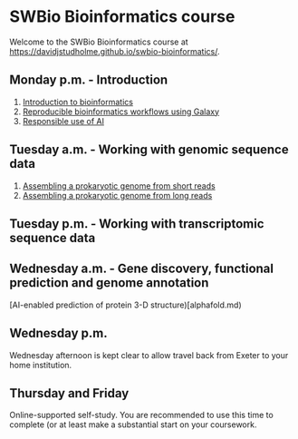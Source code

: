 # SWBio Bioinformatics course
Welcome to the SWBio Bioinformatics course at https://davidjstudholme.github.io/swbio-bioinformatics/.

## Monday p.m. - Introduction

1. [Introduction to bioinformatics](introduction-to-bioinformatics.md)
1. [Reproducible bioinformatics workflows using Galaxy](introduction-to-galaxy.md)
1. [Responsible use of AI](responsible-use-of-ai.md)

## Tuesday a.m. - Working with genomic sequence data
1. [Assembling a prokaryotic genome from short reads](assembling-bacterial-genome-short-reads.md)
2. [Assembling a prokaryotic genome from long reads](assembling-bacterial-genome-long-reads.md)

## Tuesday p.m. - Working with transcriptomic sequence data


## Wednesday a.m. - Gene discovery, functional prediction and genome annotation
[AI-enabled prediction of protein 3-D structure)[alphafold.md)

## Wednesday p.m.

Wednesday afternoon is kept clear to allow travel back from Exeter to your home institution.

## Thursday and Friday

Online-supported self-study. You are recommended to use this time to complete (or at least make a substantial start on your coursework.
